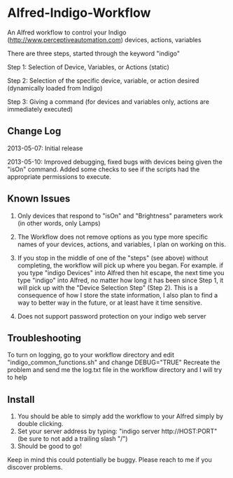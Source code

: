 Alfred-Indigo-Workflow
======================

An Alfred workflow to control your Indigo (http://www.perceptiveautomation.com) devices, actions, variables

There are three steps, started through the keyword "indigo"

Step 1: Selection of Device, Variables, or Actions (static)

Step 2: Selection of the specific device, variable, or action desired (dynamically loaded from Indigo)

Step 3: Giving a command (for devices and variables only, actions are immediately executed)

Change Log
-----
2013-05-07: Initial release

2013-05-10: Improved debugging, fixed bugs with devices being given the "isOn" command.  Added some checks to see if the scripts had the appropriate permissions to execute.

Known Issues
-----
1. Only devices that respond to "isOn" and "Brightness" parameters work (in other words, only Lamps)

2. The Workflow does not remove options as you type more specific names of your devices, actions, and variables, I plan on working on this.

3. If you stop in the middle of one of the "steps" (see above) without completing, the workflow will pick up where you began.  For example. if you type "indigo Devices" into Alfred then hit escape, the next time you type "indigo" into Alfred, no matter how long it has been since Step 1, it will pick up with the "Device Selection Step" (Step 2).  This is a consequence of how I store the state information, I also plan to find a way to better way in the future, or at least have it time sensitive.

4. Does not support password protection on your indigo web server

Troubleshooting
-----
To turn on logging, go to your workflow directory and edit "indigo_common_functions.sh" and change DEBUG="TRUE"
Recreate the problem and send me the log.txt file in the workflow directory and I will try to help

Install
-----
1. You should be able to simply add the workflow to your Alfred simply by double clicking.
2. Set your server address by typing: "indigo server http://HOST:PORT" (be sure to not add a trailing slash "/")
3. Should be good to go!

Keep in mind this could potentially be buggy.  Please reach to me if you discover problems.